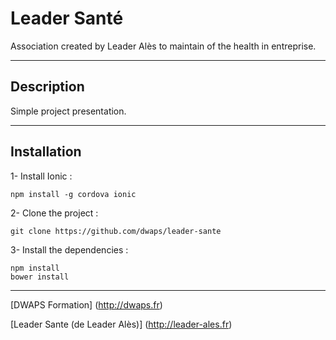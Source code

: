 # Leader Santé

Association created by Leader Alès to maintain of the health in entreprise.

---

## Description

Simple project presentation.

---

## Installation

1- Install Ionic :

	npm install -g cordova ionic

2- Clone the project :

	git clone https://github.com/dwaps/leader-sante

3- Install the dependencies :

	npm install
	bower install

---

[DWAPS Formation] (http://dwaps.fr)

[Leader Sante (de Leader Alès)] (http://leader-ales.fr)

